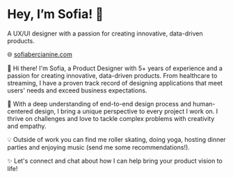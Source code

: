 # Hey, I’m Sofia! 👋

A UX/UI designer with a passion for creating innovative, data-driven products.

🌐 [sofiabercianine.com](https://sofiabercianine.framer.website/)

👋 Hi there! I'm Sofia, a Product Designer with 5+ years of experience and a passion for creating innovative, data-driven products. From healthcare to streaming, I have a proven track record of designing applications that meet users' needs and exceed business expectations.

📝 With a deep understanding of end-to-end design process and human-centered design, I bring a unique perspective to every project I work on. I thrive on challenges and love to tackle complex problems with creativity and empathy.

💡 Outside of work you can find me roller skating, doing yoga, hosting dinner parties and enjoying music (send me some recommendations!).

✨ Let's connect and chat about how I can help bring your product vision to life!
